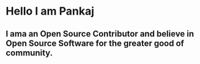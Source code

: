 # Hello I am Pankaj
## I ama an Open Source Contributor and believe in Open Source Software for the greater good of community. 
